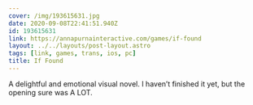 ```yaml
---
cover: /img/193615631.jpg
date: 2020-09-08T22:41:51.940Z
id: 193615631
link: https://annapurnainteractive.com/games/if-found
layout: ../../layouts/post-layout.astro
tags: [link, games, trans, ios, pc]
title: If Found
---
```


A delightful and emotional visual novel. I haven’t finished it yet, but the opening sure was A LOT.
